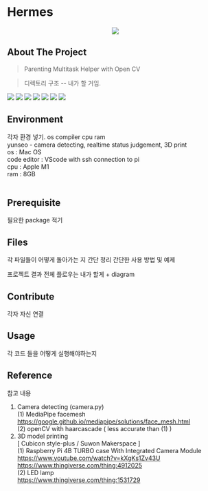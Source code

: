 # Hermes

<div align = center>
    <img src="https://capsule-render.vercel.app/api?type=waving&color=auto&height=200&section=header&text=Hermes&fontSize=90" />
</div>

## About The Project
> Parenting Multitask Helper with Open CV

> 디렉토리 구조 --  내가 할 거임.

<img src="https://img.shields.io/badge/Android%20Studio-3DDC84?style=flat&logo=Android%20Studio&logoColor=white"/>
<img src="https://img.shields.io/badge/Java-007396?style=flat&logo=Java&logoColor=white" />
<img src="https://img.shields.io/badge/Python-3776AB?style=flat&logo=Python&logoColor=white"/>
<img src="https://img.shields.io/badge/OpenCV-5C3EE8?style=flat&logo=OpenCV&logoColor=white"/>
<img src="https://img.shields.io/badge/TensorFlow-FF6F00?style=flat&logo=TensorFlow&logoColor=white"/>
<img src="https://img.shields.io/badge/Raspberry%20Pi-A22846?style=flat&logo=Raspberry%20Pi&logoColor=white"/>
<img src="https://img.shields.io/badge/Flask-000000?style=flat&logo=Flask&logoColor=white"/>


## Environment
 각자 환경 넣기.
 os compiler cpu ram
</br>yunseo - camera detecting, realtime status judgement, 3D print<br>
os : Mac OS</br>
code editor : VScode with ssh connection to pi</br>
cpu : Apple M1</br>
ram : 8GB</br></br>

## Prerequisite
필요한 package 적기


## Files
각 파일들이 어떻게 돌아가는 지 간단 정리
간단한 사용 방법 및 예제

프로젝트 결과
전체 플로우는 내가 할게 + diagram

## Contribute
각자 자신 연결

## Usage
각 코드 들을 어떻게 실행해야하는지

## Reference
참고 내용

1. Camera detecting (camera.py)</br>
(1) MediaPipe facemesh</br> https://google.github.io/mediapipe/solutions/face_mesh.html</br>
(2) openCV with haarcascade ( less accurate than (1) )</br>
2. 3D model printing</br>
 [ Cubicon style-plus / Suwon Makerspace ]</br>
(1) Raspberry Pi 4B TURBO case With Integrated Camera Module</br>
https://www.youtube.com/watch?v=kXgKs1Zv43U</br>
https://www.thingiverse.com/thing:4912025</br>
(2) LED lamp</br>
https://www.thingiverse.com/thing:1531729
